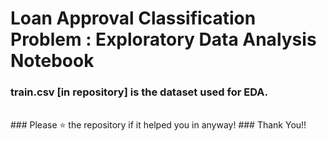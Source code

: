 # Loan Approval Classification Problem : Exploratory Data Analysis Notebook
### train.csv [in repository] is the dataset used for EDA.
<br>
### Please ⭐ the repository if it helped you in anyway!
### Thank You!!

